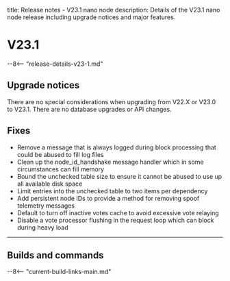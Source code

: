 title: Release notes - V23.1 nano node
description: Details of the V23.1 nano node release including upgrade notices and major features.

# V23.1

--8<-- "release-details-v23-1.md"

## Upgrade notices
There are no special considerations when upgrading from V22.X or V23.0 to V23.1. There are no database upgrades or API changes.

## Fixes

* Remove a message that is always logged during block processing that could be abused to fill log files
* Clean up the node_id_handshake message handler which in some circumstances can fill memory
* Bound the unchecked table size to ensure it cannot be abused to use up all available disk space
* Limit entries into the unchecked table to two items per dependency
* Add persistent node IDs to provide a method for removing spoof telemetry messages
* Default to turn off inactive votes cache to avoid excessive vote relaying
* Disable a vote processor flushing in the request loop which can block during heavy load

---

## Builds and commands

--8<-- "current-build-links-main.md"
